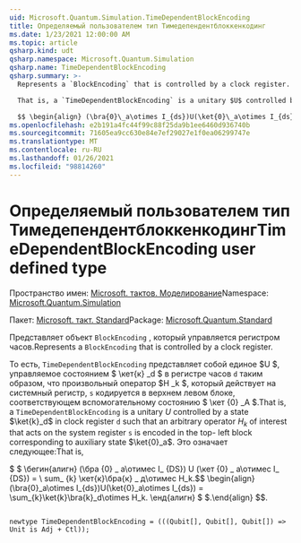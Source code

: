 ```yaml
---
uid: Microsoft.Quantum.Simulation.TimeDependentBlockEncoding
title: Определяемый пользователем тип Тимедепендентблоккенкодинг
ms.date: 1/23/2021 12:00:00 AM
ms.topic: article
qsharp.kind: udt
qsharp.namespace: Microsoft.Quantum.Simulation
qsharp.name: TimeDependentBlockEncoding
qsharp.summary: >-
  Represents a `BlockEncoding` that is controlled by a clock register.

  That is, a `TimeDependentBlockEncoding` is a unitary $U$ controlled by a state $\ket{k}_d$ in clock register `d` such that an arbitrary operator $H_k$ of interest that acts on the system register `s` is encoded in the top- left block corresponding to auxiliary state $\ket{0}_a$. That is,

  $$ \begin{align} (\bra{0}\_a\otimes I_{ds})U(\ket{0}\_a\otimes I_{ds}) = \sum_{k}\ket{k}\bra{k}\_d\otimes H_k. \end{align} $$.
ms.openlocfilehash: e2b191a4fc44f99c88f25da9b1ee6460d936740b
ms.sourcegitcommit: 71605ea9cc630e84e7ef29027e1f0ea06299747e
ms.translationtype: MT
ms.contentlocale: ru-RU
ms.lasthandoff: 01/26/2021
ms.locfileid: "98814260"
---
```

# <a name="timedependentblockencoding-user-defined-type"></a><span data-ttu-id="d74ee-102">Определяемый пользователем тип Тимедепендентблоккенкодинг</span><span class="sxs-lookup"><span data-stu-id="d74ee-102">TimeDependentBlockEncoding user defined type</span></span>

<span data-ttu-id="d74ee-103">Пространство имен: [Microsoft. тактов. Моделирование](xref:Microsoft.Quantum.Simulation)</span><span class="sxs-lookup"><span data-stu-id="d74ee-103">Namespace: [Microsoft.Quantum.Simulation](xref:Microsoft.Quantum.Simulation)</span></span>

<span data-ttu-id="d74ee-104">Пакет: [Microsoft. такт. Standard](https://nuget.org/packages/Microsoft.Quantum.Standard)</span><span class="sxs-lookup"><span data-stu-id="d74ee-104">Package: [Microsoft.Quantum.Standard](https://nuget.org/packages/Microsoft.Quantum.Standard)</span></span>


<span data-ttu-id="d74ee-105">Представляет объект `BlockEncoding` , который управляется регистром часов.</span><span class="sxs-lookup"><span data-stu-id="d74ee-105">Represents a `BlockEncoding` that is controlled by a clock register.</span></span>

<span data-ttu-id="d74ee-106">То есть, `TimeDependentBlockEncoding` представляет собой единое $U $, управляемое состоянием $ \кет{к} _d $ в регистре часов `d` таким образом, что произвольный оператор $H _k $, который действует на системный регистр, `s` кодируется в верхнем левом блоке, соответствующем вспомогательному состоянию $ \кет {0} _A $.</span><span class="sxs-lookup"><span data-stu-id="d74ee-106">That is, a `TimeDependentBlockEncoding` is a unitary $U$ controlled by a state $\ket{k}_d$ in clock register `d` such that an arbitrary operator $H_k$ of interest that acts on the system register `s` is encoded in the top- left block corresponding to auxiliary state $\ket{0}_a$.</span></span> <span data-ttu-id="d74ee-107">Это означает следующее:</span><span class="sxs-lookup"><span data-stu-id="d74ee-107">That is,</span></span>

<span data-ttu-id="d74ee-108">$ $ \бегин{алигн} (\бра {0} \_ а\отимес I_ {DS}) U (\кет {0} \_ а\отимес I_ {DS}) = \ sum_ {k} \кет{к}\бра{к} \_ д\отимес H_k.</span><span class="sxs-lookup"><span data-stu-id="d74ee-108">$$ \begin{align} (\bra{0}\_a\otimes I_{ds})U(\ket{0}\_a\otimes I_{ds}) = \sum_{k}\ket{k}\bra{k}\_d\otimes H_k.</span></span>
<span data-ttu-id="d74ee-109">\енд{алигн} $ $.</span><span class="sxs-lookup"><span data-stu-id="d74ee-109">\end{align} $$.</span></span>

```qsharp

newtype TimeDependentBlockEncoding = (((Qubit[], Qubit[], Qubit[]) => Unit is Adj + Ctl));
```

